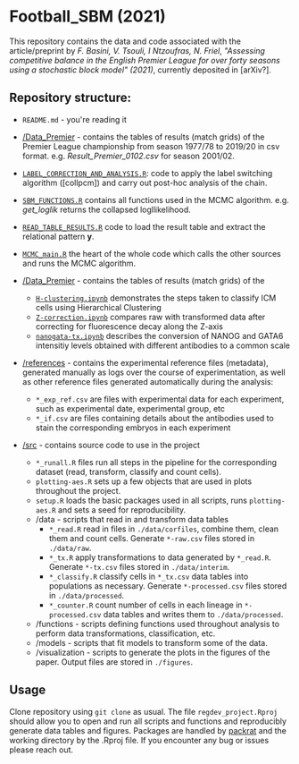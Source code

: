 # Football_SBM (2021)

This repository contains the data and code associated with the article/preprint by *F. Basini, V. Tsouli, I Ntzoufras, N. Friel*, 
*"Assessing competitive balance in the English Premier League for over forty seasons using a stochastic block model" (2021)*, currently deposited in [arXiv?].

## Repository structure:  

* ```README.md``` - you're reading it
* [/Data_Premier](https://github.com/basins95/Football_SBM/tree/master/Data_Premier) - contains the tables of results (match grids) of the Premier League championship from season 1977/78 to 2019/20 in csv format. e.g. *Result_Premier_0102.csv* for season 2001/02.
* [```LABEL_CORRECTION_AND_ANALYSIS.R```](https://github.com/basins95/Football_SBM/blob/master/LABEL_CORRECTION_AND_ANALYSIS.R): code to apply the label switching algorithm ([collpcm]) and carry out post-hoc analysis of the chain. 
* [```SBM_FUNCTIONS.R```](https://github.com/basins95/Football_SBM/blob/master/SBM_FUNCTIONS.R) contains all functions used in the MCMC algorithm. e.g. *get_loglik* returns the collapsed logllikelihood. 
* [```READ_TABLE_RESULTS.R```](https://github.com/basins95/Football_SBM/blob/master/READ_TABLE_RESULTS.R) code to load the result table and extract the relational pattern **y**.
* [```MCMC_main.R```](https://github.com/basins95/Football_SBM/blob/master/MCMC_main.R) the heart of the whole code which calls the other sources and runs the MCMC algorithm.
* [/Data_Premier](https://github.com/basins95/Football_SBM/tree/master/Data_Premier) - contains the tables of results (match grids) of the 

   * [```H-clustering.ipynb```](https://github.com/nestorsaiz/saiz-et-al_2020/blob/master/notebooks/H-clustering.ipynb) demonstrates the steps taken to classify ICM cells using Hierarchical Clustering 
   * [```Z-correction.ipynb```](https://github.com/nestorsaiz/saiz-et-al_2020/blob/master/notebooks/Z-correction.ipynb) compares raw with transformed data after correcting for fluorescence decay along the Z-axis
   * [```nanogata-tx.ipynb```](https://github.com/nestorsaiz/saiz-et-al_2020/blob/master/notebooks/nanogata-tx.ipynb) describes the conversion of NANOG and GATA6 intensitiy levels obtained with different antibodies to a common scale
* [/references](https://github.com/nestorsaiz/saiz-et-al_2020/tree/master/references) - contains the experimental reference files (metadata), generated manually as logs over the course of experimentation, as well as other reference files generated automatically during the analysis:
   * ```*_exp_ref.csv``` are files with experimental data for each experiment, such as experimental date, experimental group, etc
   * ```*_if.csv``` are files containing details about the antibodies used to stain the corresponding embryos in each experiment 
* [/src](https://github.com/nestorsaiz/saiz-et-al_2020/tree/master/src) - contains source code to use in the project
   * ```*_runall.R``` files run all steps in the pipeline for the corresponding dataset (read, transform, classify and count cells). 
   * ```plotting-aes.R``` sets up a few objects that are used in plots throughout the project.
   * ```setup.R``` loads the basic packages used in all scripts, runs ```plotting-aes.R``` and sets a seed for reproducibility.
   * /data - scripts that read in and transform data tables
      - ```*_read.R``` read in files in ```./data/corfiles```, combine them, clean them and count cells. Generate ```*-raw.csv``` files stored in ```./data/raw```.
      - ```*_tx.R``` apply transformations to data generated by ```*_read.R```. Generate ```*-tx.csv``` files stored in ```./data/interim```.
      - ```*_classify.R``` classify cells in ```*_tx.csv``` data tables into populations as necessary. Generate ```*-processed.csv``` files stored in ```./data/processed```.
      - ```*_counter.R``` count number of cells in each lineage in ```*-processed.csv``` data tables and writes them to ```./data/processed```. 
   * /functions - scripts defining functions used throughout analysis to perform data transformations, classification, etc.
   * /models - scripts that fit models to transform some of the data.
   * /visualization - scripts to generate the plots in the figures of the paper. Output files are stored in ```./figures```.

## Usage

Clone repository using ```git clone``` as usual. The file ```regdev_project.Rproj``` should allow you to open and run all scripts and functions and reproducibly generate data tables and figures. Packages are handled by [packrat](https://rstudio.github.io/packrat/) and the working directory by the .Rproj file. If you encounter any bug or issues please reach out.
